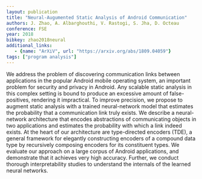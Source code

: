 ```yaml
---
layout: publication
title: "Neural-Augumented Static Analysis of Android Communication"
authors: J. Zhao, A. Albarghouthi, V. Rastogi, S. Jha, D. Octeau
conference: FSE
year: 2018
bibkey: zhao2018neural
additional_links:
   - {name: "ArXiV", url: "https://arxiv.org/abs/1809.04059"}
tags: ["program analysis"]
---
```

We address the problem of discovering communication links between applications in the popular Android mobile operating system, an important problem for security and privacy in Android. Any scalable static analysis in this complex setting is bound to produce an excessive amount of false-positives, rendering it impractical. To improve precision, we propose to augment static analysis with a trained neural-network model that estimates the probability that a communication link truly exists. We describe a neural-network architecture that encodes abstractions of communicating objects in two applications and estimates the probability with which a link indeed exists. At the heart of our architecture are type-directed encoders (TDE), a general framework for elegantly constructing encoders of a compound data type by recursively composing encoders for its constituent types. We evaluate our approach on a large corpus of Android applications, and demonstrate that it achieves very high accuracy. Further, we conduct thorough interpretability studies to understand the internals of the learned neural networks. 
